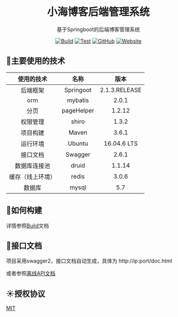 <h1 align="center">
小海博客后端管理系统
</h1>

<div align="center">

基于Springboot的后端博客管理系统

[![Build](https://github.com/xiaohai2271/blog-backEnd/workflows/Build/badge.svg)](https://github.com/xiaohai2271/blog-backEnd)
[![Test](https://github.com/xiaohai2271/blog-backEnd/workflows/Test/badge.svg)](https://github.com/xiaohai2271/blog-backEnd)
[![GitHub](https://img.shields.io/github/license/xiaohai2271/blog-backEnd)](https://github.com/xiaohai2271/blog-backEnd)
[![Website](https://img.shields.io/website?up_message=%E5%B0%8F%E6%B5%B7%E5%8D%9A%E5%AE%A2&url=https%3A%2F%2Fwww.celess.cn)](https://www.celess.cn)

</div>

## 🎈主要使用的技术

|    使用的技术    |    名称    |     版本      |
| :--------------: | :--------: | :-----------: |
|     后端框架     | Springoot  | 2.1.3.RELEASE |
|       orm        |  mybatis   |     2.0.1     |
|       分页       | pageHelper |    1.2.12     |
|     权限管理     |   shiro    |     1.3.2     |
|     项目构建     |   Maven    |     3.6.1     |
|     运行环境     |   Ubuntu   |  16.04.6 LTS  |
|     接口文档     |  Swagger   |     2.6.1     |
|   数据库连接池   |   druid    |    1.1.14     |
| 缓存（线上环境） |   redis    |     3.0.6     |
|    数据库     |mysql          |5.7            |

## 🔨如何构建
详情参照[Build](./doc/Build.md)文档


## 📒接口文档
项目采用swagger2，接口文档自动生成，具体为 http://ip:port/doc.html

或者参照[离线API文档](./doc/API.md)

## ☀授权协议
[MIT](./LICENSE)